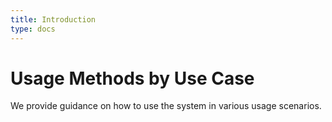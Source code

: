 ```yaml
---
title: Introduction
type: docs
---
```


# Usage Methods by Use Case

We provide guidance on how to use the system in various usage scenarios.
